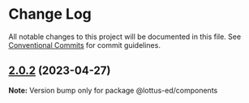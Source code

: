 # Change Log

All notable changes to this project will be documented in this file.
See [Conventional Commits](https://conventionalcommits.org) for commit guidelines.

## [2.0.2](https://github.com/Maria-cris/components/compare/v2.1.0...v2.0.2) (2023-04-27)

**Note:** Version bump only for package @lottus-ed/components
